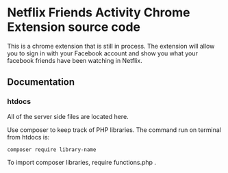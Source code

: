 # Netflix Friends Activity Chrome Extension source code

This is a chrome extension that is still in process. The extension will allow you to sign in with your Facebook account and show you what your facebook friends have been watching in Netflix.

## Documentation

### htdocs

All of the server side files are located here.

Use composer to keep track of PHP libraries. The command run on terminal from htdocs is:
```
composer require library-name
```
To import composer libraries, require functions.php .
